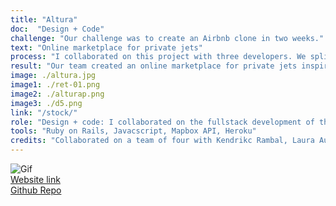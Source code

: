 ```yaml
---
title: "Altura"
doc:  "Design + Code"
challenge: "Our challenge was to create an Airbnb clone in two weeks."
text: "Online marketplace for private jets"
process: "I collaborated on this project with three developers. We split the work by user stories that we prioritized were of the highest value to our target market. I focused on creating a dashboard of booking and user data. Below are the Figma mockups we created in order to test on users and prototype before development."
result: "Our team created an online marketplace for private jets inspired by Rosalia. The apps functionality is a two-sided marketplace: both listing a plane to rent and booking a plane. Users are able to rent jets listed by other users on the app. We implemented a multisearch feature that accounts for typos and associations. We also integrated with Mapbox API to show geolocations of plane listings."
image: ./altura.jpg
image1: ./ret-01.png
image2: ./alturap.png
image3: ./d5.png
link: "/stock/"
role: "Design + code: I collaborated on the fullstack development of the web application along with leading the UX design process"
tools: "Ruby on Rails, Javacscript, Mapbox API, Heroku"
credits: "Collaborated on a team of four with Kendrikc Rambal, Laura Aunion and Katy Link during Le Wagon's bootcamp"
---
```



![Gif](altura.gif)
<br>
[Website link](https://www.alturajet.heroku.com "www.alturajet.heroku.com")
<br>
[Github Repo](https://github.com/themsinglink/ALTURA_APP "https://github.com/themsinglink/ALTURA_APP")
